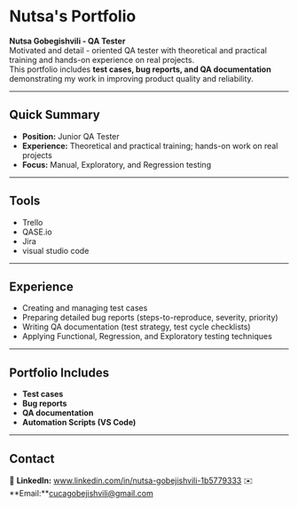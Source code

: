 # Nutsa's Portfolio

**Nutsa Gobegishvili - QA Tester**  
Motivated and detail - oriented QA tester with theoretical and practical training and hands-on experience on real projects.  
This portfolio includes **test cases, bug reports, and QA documentation** demonstrating my work in improving product quality and reliability.

---
## Quick Summary
- **Position:** Junior QA Tester  
- **Experience:** Theoretical and practical training; hands-on work on real projects  
- **Focus:** Manual, Exploratory, and Regression testing  
---

  ## Tools
- Trello  
- QASE.io  
- Jira
- visual studio code

---
## Experience
- Creating and managing test cases  
- Preparing detailed bug reports (steps-to-reproduce, severity, priority)  
- Writing QA documentation (test strategy, test cycle checklists)  
- Applying Functional, Regression, and Exploratory testing techniques

---
## Portfolio Includes
- **Test cases**  
- **Bug reports**  
- **QA documentation**
- **Automation Scripts (VS Code)** 

---
## Contact
🔗 **LinkedIn:** www.linkedin.com/in/nutsa-gobejishvili-1b5779333
✉️ **Email:**cucagobejishvili@gmail.com

